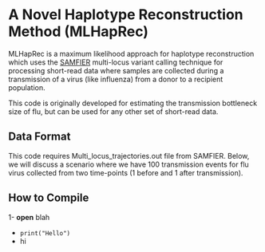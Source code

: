 # A Novel Haplotype Reconstruction Method (MLHapRec)
MLHapRec is a maximum likelihood approach for haplotype reconstruction which uses the [SAMFIER](https://github.com/cjri/samfire/blob/master/README.md) multi-locus variant calling technique for processing short-read data where samples are collected during a transmission of a virus (like influenza) from a donor to a recipient population. 

This code is originally developed for estimating the transmission bottleneck size of flu, but can be used for any other set of short-read data. 

## Data Format
This code requires Multi_locus_trajectories.out file from SAMFIER.
Below, we will discuss a scenario where we have 100 transmission events for flu virus collected from two time-points (1 before and 1 after transmission). 

## How to Compile

1- **open** blah
- `print("Hello")` 
- hi  
